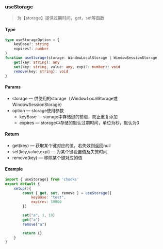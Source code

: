 ### useStorage

> 为【storage】提供过期时间，get，set等函数

#### Type
```ts
type useStorageOption = {
    keyBase?: string
    expires?: number
}
function useStorage(storage: WindowLocalStorage | WindowSessionStorage, option?: useStorageOption): {
    get(key: string): any
    set(key: string, value: any, expi?: number): void
    remove(key: string): void
}
```

#### Params
- storage &mdash; 供使用的storage（WindowLocalStorage或WindowSessionStorage）
- option &mdash; storage使用参数
    - keyBase &mdash; storage中存储键的前缀，防止重复添加
    - expires &mdash; storage中存储的默认过期时间，单位为秒，默认为0

#### Return
- get(key) &mdash; 获取某个键对应的值，若失效则返回null
- set(key,value,expi) &mdash; 为某个键设置值及失效时间
- remove(key) &mdash; 移除某个键对应的值

#### Example
```js
import { useStorage} from 'chooks'
export default {
    setup(){
        const { get, set, remove } = useStorage({
            keyBase: "test",
            expires: 10000
        })

        set("a", 1, 10)
        get("a")
        remove("a")

        return {}
    }
}
```